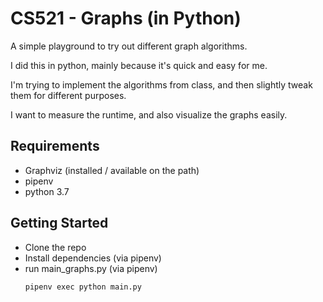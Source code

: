 # CS521 - Graphs (in Python)

A simple playground to try out different graph algorithms.

I did this in python, mainly because it's quick and easy for me.

I'm trying to implement the algorithms from class, and then slightly tweak them for different purposes.

I want to measure the runtime, and also visualize the graphs easily.

## Requirements
 * Graphviz (installed / available on the path)
 * pipenv
 * python 3.7


## Getting Started
 * Clone the repo
 * Install dependencies (via pipenv)
 * run main_graphs.py (via pipenv)
   ```
   pipenv exec python main.py
   ```

